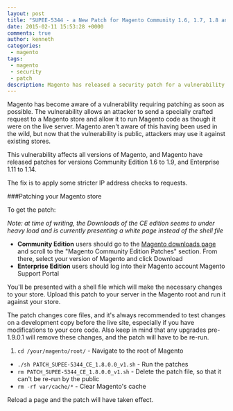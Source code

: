 ```yaml
---
layout: post
title: "SUPEE-5344 - a New Patch for Magento Community 1.6, 1.7, 1.8 and 1.9; Enterprise 1.11, 1.12, 1.13 and 1.14"
date: 2015-02-11 15:53:28 +0000
comments: true
author: kenneth
categories: 
 - magento
tags: 
 - magento
 - security
 - patch
description: Magento has released a security patch for a vulnerability which allows remote execution of arbitrary code
---
```


Magento has become aware of a vulnerability requiring patching as soon as possible. The vulnerability allows an attacker to send a specially crafted request to a Magento store and allow it to run Magento code as though it were on the live server. Magento aren't aware of this having been used in the wild, but now that the vulnerability is public, attackers may use it against existing stores.

This vulnerability affects all versions of Magento, and Magento have released patches for versions Community Edition 1.6 to 1.9, and Enterprise 1.11 to 1.14.

The fix is to apply some stricter IP address checks to requests.

###Patching your Magento store

To get the patch:

*Note: at time of writing, the Downloads of the CE edition seems to under heavy load and is currently presenting a white page instead of the shell file*

- **Community Edition** users should go to the [Magento downloads page](http://www.magentocommerce.com/download) and scroll to the "Magento Community Edition Patches" section. From there, select your version of Magento and click Download
- **Enterprise Edition** users should log into their Magento account Magento Support Portal

You'll be presented with a shell file which will make the necessary changes to your store. Upload this patch to your server in the Magento root and run it against your store.

The patch changes core files, and it's always recommended to test changes on a development copy before the live site, especially if you have modifications to your core code. Also keep in mind that any upgrades pre-1.9.0.1 will remove these changes, and the patch will have to be re-run.

1. `cd /your/magento/root/` - Navigate to the root of Magento
- `./sh PATCH_SUPEE-5344_CE_1.8.0.0_v1.sh` - Run the patches
- `rm PATCH_SUPEE-5344_CE_1.8.0.0_v1.sh` - Delete the patch file, so that it can't be re-run by the public
- `rm -rf var/cache/*` - Clear Magento's cache

Reload a page and the patch will have taken effect.
